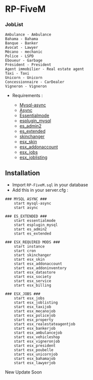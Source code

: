 # RP-FiveM


### JobList
	
	Ambulance - Ambulance
	Bahama - Bahama
	Banque - Banker
	Avocat - Lawyer
	Mécano - mechanic
	Police - LSPD
	Eboueur - Garbage
	Président - President
	Agent immobilier - Real estate agent
	Taxi - Taxi
	Unicorn - Unicorn
	Concessionnaire - CarDealer
	Vigneron - Vigneron

* Requirements :

	* [Mysql-async](https://github.com/brouznouf/fivem-mysql-async)
	* [Async](https://github.com/ESX-Org/async)
	* [Essentialmode](https://github.com/kanersps/essentialmode/releases/tag/6.1.0)
	* [esplugin_mysql](https://github.com/kanersps/esplugin_mysql)
	* [es_admin2](https://github.com/kanersps/es_admin)
	* [es_extended](https://github.com/ESX-Org/es_extended)
	* [skinchanger](https://github.com/ESX-Org/skinchanger)
	* [esx_skin](https://github.com/ESX-Org/esx_skin)
	* [esx_addonaccount](https://github.com/ESX-Org/esx_addonaccount)
	* [esx_jobs](https://github.com/ESX-Org/esx_jobs)
	* [esx_joblisting](https://github.com/ESX-Org/esx_joblisting)

## Installation
- Import `RP-FiveM.sql` in your database
- Add this in your server.cfg :

```
### MYSQL ASYNC ###
	start mysql-async
	start async
	
### ES_EXTENDED ###
	start essentialmode
	start esplugin_mysql
	start es_admin2
	start es_extended

### ESX_REQUIRED MODS ###
	start instance
	start cron
	start skinchanger
	start esx_skin
	start esx_addonaccount
	start esx_addoninventory
	start esx_datastore    
	start esx_society
	start esx_service
	start esx_billing

### ESX_JOBS ###
	start esx_jobs
	start esx_joblisting
	start esx_taxijob
	start esx_mecanojob
	start esx_policejob
	start esx_property
	start esx_realestateagentjob
	start esx_bankerjob
	start esx_ambulancejob
	start esx_vehicleshop
	start esx_vigneronjob
	start esx_president
	start esx_poubelle
	start esx_unicornjob
	start esx_bahamajob
	start esx_lawyerjob

```

New Update Soon
